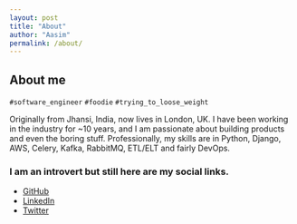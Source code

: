 ```yaml
---
layout: post
title: "About"
author: "Aasim"
permalink: /about/
---
```


## About me
`#software_engineer` `#foodie` `#trying_to_loose_weight`

Originally from Jhansi, India, now lives in London, UK.
I have been working in the industry for ~10 years, and I am passionate about building products and even the boring stuff.
Professionally, my skills are in Python, Django, AWS, Celery, Kafka, RabbitMQ, ETL/ELT and fairly DevOps.

### I am an introvert but still here are my social links.
- [GitHub][URL_GitHub]
- [LinkedIn][URL_LinkedIn]
- [Twitter][URL_Twitter]


[URL_GitHub]: https://github.com/aasimmk
[URL_LinkedIn]: https://www.linkedin.com/in/aasim-mk/
[URL_Twitter]: https://twitter.com/aasim_mk
